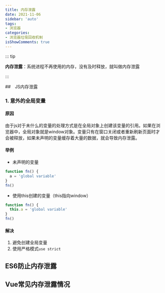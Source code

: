 ```yaml
---
title: 内存泄露
date: 2021-11-06
sidebar: 'auto'
tags:
- 浏览器
categories:
- 浏览器垃圾回收机制
isShowComments: true
---
```




::: tip

**内存泄露**：系统进程不再使用的内存，没有及时释放，就叫做内存泄露

:::

##　JS内存泄露

### 1. 意外的全局变量

#### 原因

由于js对于未什么的变量的处理方式是在全局对象上创建该变量的引用。如果在浏览器中，全局对象就是window对象。变量只有在窗口关闭或者重新刷新页面时才会被释放，如果未声明的变量缓存着大量的数据，就会导致内存泄露。

#### 举例

-   未声明的变量

```js
function fn() {
  a = 'global variable'
}
fn()
```

-   使用this创建的变量（this指向window）

```js
function fn() {
  this.a = 'global variable'
}
fn()
```

#### 解决

1.   避免创建全局变量
2.   使用严格模式`use strict`







## ES6防止内存泄露



## Vue常见内存泄露情况





